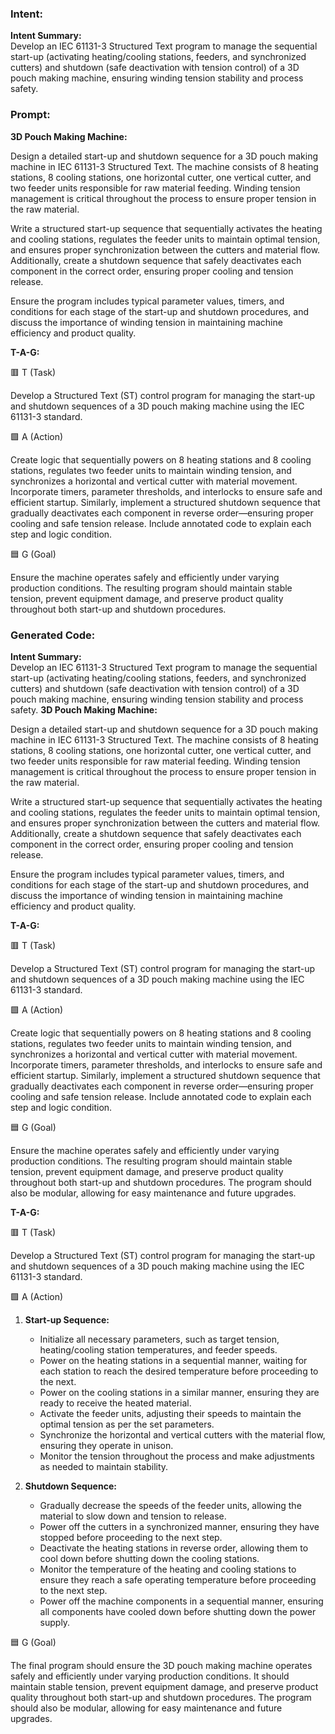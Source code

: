 ### Intent:
**Intent Summary:**  
Develop an IEC 61131-3 Structured Text program to manage the sequential start-up (activating heating/cooling stations, feeders, and synchronized cutters) and shutdown (safe deactivation with tension control) of a 3D pouch making machine, ensuring winding tension stability and process safety.

### Prompt:
**3D Pouch Making Machine:**

Design a detailed start-up and shutdown sequence for a 3D pouch making machine in IEC 61131-3 Structured Text. The machine consists of 8 heating stations, 8 cooling stations, one horizontal cutter, one vertical cutter, and two feeder units responsible for raw material feeding. Winding tension management is critical throughout the process to ensure proper tension in the raw material.

Write a structured start-up sequence that sequentially activates the heating and cooling stations, regulates the feeder units to maintain optimal tension, and ensures proper synchronization between the cutters and material flow. Additionally, create a shutdown sequence that safely deactivates each component in the correct order, ensuring proper cooling and tension release.

Ensure the program includes typical parameter values, timers, and conditions for each stage of the start-up and shutdown procedures, and discuss the importance of winding tension in maintaining machine efficiency and product quality.

**T-A-G:**

🟥 T (Task)

Develop a Structured Text (ST) control program for managing the start-up and shutdown sequences of a 3D pouch making machine using the IEC 61131-3 standard.

🟩 A (Action)

Create logic that sequentially powers on 8 heating stations and 8 cooling stations, regulates two feeder units to maintain winding tension, and synchronizes a horizontal and vertical cutter with material movement. Incorporate timers, parameter thresholds, and interlocks to ensure safe and efficient startup. Similarly, implement a structured shutdown sequence that gradually deactivates each component in reverse order—ensuring proper cooling and safe tension release. Include annotated code to explain each step and logic condition.

🟦 G (Goal)

Ensure the machine operates safely and efficiently under varying production conditions. The resulting program should maintain stable tension, prevent equipment damage, and preserve product quality throughout both start-up and shutdown procedures.

### Generated Code:
**Intent Summary:**  
Develop an IEC 61131-3 Structured Text program to manage the sequential start-up (activating heating/cooling stations, feeders, and synchronized cutters) and shutdown (safe deactivation with tension control) of a 3D pouch making machine, ensuring winding tension stability and process safety.
**3D Pouch Making Machine:**

Design a detailed start-up and shutdown sequence for a 3D pouch making machine in IEC 61131-3 Structured Text. The machine consists of 8 heating stations, 8 cooling stations, one horizontal cutter, one vertical cutter, and two feeder units responsible for raw material feeding. Winding tension management is critical throughout the process to ensure proper tension in the raw material.

Write a structured start-up sequence that sequentially activates the heating and cooling stations, regulates the feeder units to maintain optimal tension, and ensures proper synchronization between the cutters and material flow. Additionally, create a shutdown sequence that safely deactivates each component in the correct order, ensuring proper cooling and tension release.

Ensure the program includes typical parameter values, timers, and conditions for each stage of the start-up and shutdown procedures, and discuss the importance of winding tension in maintaining machine efficiency and product quality.

**T-A-G:**

🟥 T (Task)

Develop a Structured Text (ST) control program for managing the start-up and shutdown sequences of a 3D pouch making machine using the IEC 61131-3 standard.

🟩 A (Action)

Create logic that sequentially powers on 8 heating stations and 8 cooling stations, regulates two feeder units to maintain winding tension, and synchronizes a horizontal and vertical cutter with material movement. Incorporate timers, parameter thresholds, and interlocks to ensure safe and efficient startup. Similarly, implement a structured shutdown sequence that gradually deactivates each component in reverse order—ensuring proper cooling and safe tension release. Include annotated code to explain each step and logic condition.

🟦 G (Goal)

Ensure the machine operates safely and efficiently under varying production conditions. The resulting program should maintain stable tension, prevent equipment damage, and preserve product quality throughout both start-up and shutdown procedures. The program should also be modular, allowing for easy maintenance and future upgrades.

**T-A-G:**

🟥 T (Task)

Develop a Structured Text (ST) control program for managing the start-up and shutdown sequences of a 3D pouch making machine using the IEC 61131-3 standard.

🟩 A (Action)

1. **Start-up Sequence:**
   - Initialize all necessary parameters, such as target tension, heating/cooling station temperatures, and feeder speeds.
   - Power on the heating stations in a sequential manner, waiting for each station to reach the desired temperature before proceeding to the next.
   - Power on the cooling stations in a similar manner, ensuring they are ready to receive the heated material.
   - Activate the feeder units, adjusting their speeds to maintain the optimal tension as per the set parameters.
   - Synchronize the horizontal and vertical cutters with the material flow, ensuring they operate in unison.
   - Monitor the tension throughout the process and make adjustments as needed to maintain stability.

2. **Shutdown Sequence:**
   - Gradually decrease the speeds of the feeder units, allowing the material to slow down and tension to release.
   - Power off the cutters in a synchronized manner, ensuring they have stopped before proceeding to the next step.
   - Deactivate the heating stations in reverse order, allowing them to cool down before shutting down the cooling stations.
   - Monitor the temperature of the heating and cooling stations to ensure they reach a safe operating temperature before proceeding to the next step.
   - Power off the machine components in a sequential manner, ensuring all components have cooled down before shutting down the power supply.

🟦 G (Goal)

The final program should ensure the 3D pouch making machine operates safely and efficiently under varying production conditions. It should maintain stable tension, prevent equipment damage, and preserve product quality throughout both start-up and shutdown procedures. The program should also be modular, allowing for easy maintenance and future upgrades.
